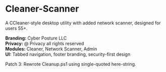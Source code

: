 # Cleaner-Scanner

A CCleaner-style desktop utility with added network scanner, designed for users 55+.

**Branding:** Cyber Posture LLC  
**Privacy:** @ Privacy all rights reserved  
**Modules:** Cleaner, Network Scanner, Admin  
**UI:** Tabbed navigation, footer branding, security-first design  

Patch 3: Rewrote Cleanup.ps1 using single-quoted here-string.
